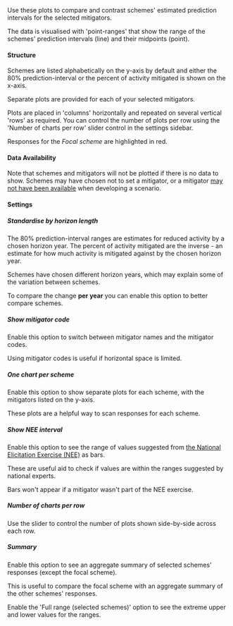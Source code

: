 Use these plots to compare and contrast schemes' estimated prediction intervals for the selected mitigators.

The data is visualised with 'point-ranges' that show the range of the schemes' prediction intervals (line) and their midpoints (point).

#### Structure

Schemes are listed alphabetically on the y-axis by default and either the 80% prediction-interval or the percent of activity mitigated is shown on the x-axis.

Separate plots are provided for each of your selected mitigators.

Plots are placed in 'columns' horizontally and repeated on several vertical 'rows' as required.
You can control the number of plots per row using the 'Number of charts per row' slider control in the settings sidebar.

Responses for the *Focal scheme* are highlighted in red.

#### Data Availability

Note that schemes and mitigators will not be plotted if there is no data to show.
Schemes may have chosen not to set a mitigator, or a mitigator [may not have been available](https://connect.strategyunitwm.nhs.uk/nhp/project_information/user_guide/mitigators_lookup.html) when developing a scenario.

#### Settings

##### Standardise by horizon length

The 80% prediction-interval ranges are estimates for reduced activity by a chosen horizon year. The percent of activity mitigated are the inverse - an estimate for how much activity is mitigated against by the chosen horizon year.

Schemes have chosen different horizon years, which may explain some of the variation between schemes.

To compare the change **per year** you can enable this option to better compare schemes.

##### Show mitigator code

Enable this option to switch between mitigator names and the mitigator codes.

Using mitigator codes is useful if horizontal space is limited.

##### One chart per scheme

Enable this option to show separate plots for each scheme, with the mitigators listed on the y-axis.

These plots are a helpful way to scan responses for each scheme.

##### Show NEE interval

Enable this option to see the range of values suggested from [the National Elicitation Exercise (NEE)](https://doi.org/10.1136/bmjopen-2024-084632) as bars.

These are useful aid to check if values are within the ranges suggested by national experts.

Bars won't appear if a mitigator wasn't part of the NEE exercise.

##### Number of charts per row

Use the slider to control the number of plots shown side-by-side across each row.

##### Summary

Enable this option to see an aggregate summary of selected schemes' responses (except the focal scheme).

This is useful to compare the focal scheme with an aggregate summary of the other schemes' responses.

Enable the 'Full range (selected schemes)' option to see the extreme upper and lower values for the ranges.
